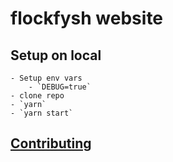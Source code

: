 # flockfysh website

## Setup on local
    - Setup env vars
        - `DEBUG=true`
    - clone repo
    - `yarn`
    - `yarn start`

## [Contributing](contributing.md)